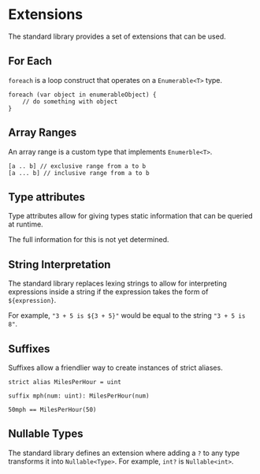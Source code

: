 # Extensions

The standard library provides a set of extensions that can be used.

## For Each

`foreach` is a loop construct that operates on a `Enumerable<T>` type.

```
foreach (var object in enumerableObject) {
	// do something with object
}
```

## Array Ranges

An array range is a custom type that implements `Enumerble<T>`.

```
[a .. b] // exclusive range from a to b
[a ... b] // inclusive range from a to b
```

## Type attributes

Type attributes allow for giving types static information that can be queried at runtime.

The full information for this is not yet determined.

## String Interpretation

The standard library replaces lexing strings to allow for interpreting expressions inside a string if the expression takes the form of `${expression}`.

For example, `"3 + 5 is ${3 + 5}"` would be equal to the string `"3 + 5 is 8"`.

## Suffixes

Suffixes allow a friendlier way to create instances of strict aliases.

```
strict alias MilesPerHour = uint

suffix mph(num: uint): MilesPerHour(num)

50mph == MilesPerHour(50)
```

## Nullable Types

The standard library defines an extension where adding a `?` to any type transforms it into `Nullable<Type>`. For example, `int?` is `Nullable<int>`.
